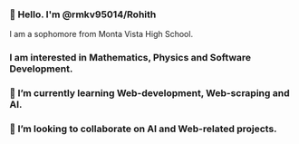### 👋 Hello. I'm @rmkv95014/Rohith 
I am a sophomore from Monta Vista High School.
### I am interested in Mathematics, Physics and Software Development.
### 🌱 I’m currently learning Web-development, Web-scraping and AI.
### 👯 I’m looking to collaborate on AI and Web-related projects.

<!--
**rmkv95014/rmkv95014** is a ✨ _special_ ✨ repository because its `README.md` (this file) appears on your GitHub profile.

Here are some ideas to get you started:

- 🔭 I’m currently working on ...
- 🌱 I’m currently learning Web-development, Web-scraping and AI
- 👯 I’m looking to collaborate on AI and Web-related projects.
- 🤔 I’m looking for help with ...
- 💬 Ask me about ...
- 📫 How to reach me: rohith.krithivasan@gmail.com
- 😄 Pronouns: he/him
- ⚡ Fun fact: ...
-->
